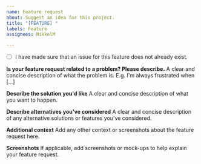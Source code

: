 ```yaml
---
name: Feature request
about: Suggest an idea for this project.
title: "[FEATURE] "
labels: Feature
assignees: NikkelM

---
```


- [ ] I have made sure that an issue for this feature does not already exist.

**Is your feature request related to a problem? Please describe.**
A clear and concise description of what the problem is. E.g. I'm always frustrated when [...]

**Describe the solution you'd like**
A clear and concise description of what you want to happen.

**Describe alternatives you've considered**
A clear and concise description of any alternative solutions or features you've considered.

**Additional context**
Add any other context or screenshots about the feature request here.

**Screenshots**
If applicable, add screenshots or mock-ups to help explain your feature request.

